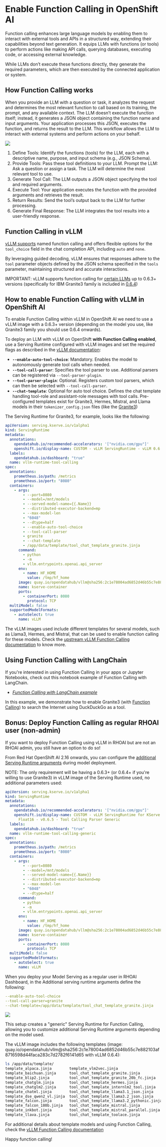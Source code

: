 # Enable Function Calling in OpenShift AI

Function calling enhances large language models by enabling them to interact with external tools and APIs in a structured way, extending their capabilities beyond text generation. It equips LLMs with functions (or tools) to perform actions like making API calls, querying databases, executing code, or accessing external knowledge.

While LLMs don’t execute these functions directly, they generate the required parameters, which are then executed by the connected application or system.

## How Function Calling works

When you provide an LLM with a question or task, it analyzes the request and determines the most relevant function to call based on its training, the prompt, and any available context. The LLM doesn’t execute the function itself; instead, it generates a JSON object containing the function name and input arguments. Your application processes this JSON, executes the function, and returns the result to the LLM. This workflow allows the LLM to interact with external systems and perform actions on your behalf.

![](img/function-tooling1.png)

1. Define Tools: Identify the functions (tools) for the LLM, each with a descriptive name, purpose, and input schema (e.g., JSON Schema).
2. Provide Tools: Pass these tool definitions to your LLM.
Prompt the LLM: Ask a question or assign a task. The LLM will determine the most relevant tool to use.
3. Generate Tool Call: The LLM outputs a JSON object specifying the tool and required arguments.
4. Execute Tool: Your application executes the function with the provided arguments and retrieves the result.
5. Return Results: Send the tool’s output back to the LLM for further processing.
6. Generate Final Response: The LLM integrates the tool results into a user-friendly response.

## Function Calling in vLLM

[vLLM supports](https://docs.vllm.ai/en/latest/features/tool_calling.html) named function calling and offers flexible options for the `tool_choice` field in the chat completion API, including `auto` and `none`. 

By leveraging guided decoding, vLLM ensures that responses adhere to the `tool` parameter objects defined by the JSON schema specified in the `tools` parameter, maintaining structured and accurate interactions.

IMPORTANT: vLLM supports function calling for [certain LLMs](https://docs.vllm.ai/en/latest/features/tool_calling.html#automatic-function-calling) up to 0.6.3+ versions (specifically for IBM Granite3 family is included in [0.6.4](https://github.com/vllm-project/vllm/releases/tag/v0.6.3#:~:text=Add%20support%20for%20Llama%203.1%20and%203.2%20tool%20use%20(%238343)))

## How to enable Function Calling with vLLM in OpenShift AI

To enable Function Calling within vLLM in OpenShift AI we need to use a vLLM image with a 0.6.3+ version (depending on the model you use, like Granite3 family you should use 0.6.4 onwards).

To deploy an LLM with vLLM on OpenShift **with Function Calling enabled**, use a Serving Runtime configured with vLLM images and set the required flags as described in the [vLLM documentation](https://docs.vllm.ai/en/latest/features/tool_calling.html#automatic-function-calling):

- **`--enable-auto-tool-choice`**: Mandatory. Enables the model to autonomously generate tool calls when needed.
- **`--tool-call-parser`**: Specifies the tool parser to use. Additional parsers can be registered via `--tool-parser-plugin`.
- **`--tool-parser-plugin`**: Optional. Registers custom tool parsers, which can then be selected with `--tool-call-parser`.
- **`--chat-template`**: Optional for auto tool choice. Defines the chat template handling tool-role and assistant-role messages with tool calls. Pre-configured templates exist for Granite3, Hermes, Mistral, and Llama models in their `tokenizer_config.json` files (like the [Granite3](https://huggingface.co/ibm-granite/granite-3.1-8b-instruct/blob/main/tokenizer_config.json))

The Serving Runtime for Granite3, for example, looks like the following:

```yaml
apiVersion: serving.kserve.io/v1alpha1
kind: ServingRuntime
metadata:
  annotations:
    opendatahub.io/recommended-accelerators: '["nvidia.com/gpu"]'
    openshift.io/display-name: CUSTOM - vLLM ServingRuntime - vLLM 0.6.5 - Tool Calling Parser
  labels:
    opendatahub.io/dashboard: "true"
  name: vllm-runtime-tool-calling
spec:
  annotations:
    prometheus.io/path: /metrics
    prometheus.io/port: "8080"
  containers:
    - args:
        - --port=8080
        - --model=/mnt/models
        - --served-model-name={{.Name}}
        - --distributed-executor-backend=mp
        - --max-model-len
        - "6048"
        - --dtype=half
        - --enable-auto-tool-choice
        - --tool-call-parser
        - granite
        - --chat-template
        - /app/data/template/tool_chat_template_granite.jinja
      command:
        - python
        - -m
        - vllm.entrypoints.openai.api_server
      env:
        - name: HF_HOME
          value: /tmp/hf_home
      image: quay.io/opendatahub/vllm@sha256:2c1e78004ad6852d46b55c7e882103af8716598d44faca283c7d2782f6141d65
      name: kserve-container
      ports:
        - containerPort: 8080
          protocol: TCP
  multiModel: false
  supportedModelFormats:
    - autoSelect: true
      name: vLLM
```

The vLLM images used include different templates for several models, such as Llama3, Hermes, and Mistral, that can be used to enable function calling for these models. Check the [upstream vLLM Function Calling documentation](https://docs.vllm.ai/en/latest/features/tool_calling.html#mistral-models-mistral) to know more.

## Using Function Calling with LangChain

If you're interested in using Function Calling in your apps or Jupyter Notebooks, check out this notebook example of Function Calling with LangChain. 

* *[Function Calling with LangChain example](https://github.com/rh-aiservices-bu/llm-on-openshift/blob/main/examples/notebooks/langchain/Langchain-FunctionCalling.ipynb)*

In this example, we demonstrate how to enable Granite3 (with [Function Calling](https://arxiv.org/abs/2407.00121)) to search the Internet using DuckDuckGo as a tool.

## Bonus: Deploy Function Calling as regular RHOAI user (non-admin)

If you want to deploy Function Calling using vLLM in RHOAI but are not an RHOAI admin, you still have an option to do so!

From Red Hat OpenShift AI 2.16 onwards, you can configure the [additional Serving Runtime arguments](https://docs.redhat.com/en/documentation/red_hat_openshift_ai_self-managed/2.16/html-single/serving_models/index#deploying-models-using-multiple-gpu-nodes_serving-large-models) during model deployment.

NOTE: The only requirement will be having a 0.6.3+ (or 0.6.4+ if you're willing to use Granite3) in vLLM image of the Serving Runtime used, no additional parameters used:

```yaml
apiVersion: serving.kserve.io/v1alpha1
kind: ServingRuntime
metadata:
  annotations:
    opendatahub.io/recommended-accelerators: '["nvidia.com/gpu"]'
    openshift.io/display-name: CUSTOM - vLLM ServingRuntime for KServe Tweaked
      Float16 - v0.6.5 - Tool Calling Parser Generic
  labels:
    opendatahub.io/dashboard: "true"
  name: vllm-runtime-tool-calling-generic
spec:
  annotations:
    prometheus.io/path: /metrics
    prometheus.io/port: "8080"
  containers:
    - args:
        - --port=8080
        - --model=/mnt/models
        - --served-model-name={{.Name}}
        - --distributed-executor-backend=mp
        - --max-model-len
        - "6048"
        - --dtype=half
      command:
        - python
        - -m
        - vllm.entrypoints.openai.api_server
      env:
        - name: HF_HOME
          value: /tmp/hf_home
      image: quay.io/opendatahub/vllm@sha256:2c1e78004ad6852d46b55c7e882103af8716598d44faca283c7d2782f6141d65
      name: kserve-container
      ports:
        - containerPort: 8080
          protocol: TCP
  multiModel: false
  supportedModelFormats:
    - autoSelect: true
      name: vLLM
```

When you deploy your Model Serving as a regular user in RHOAI Dashboard, in the Additional serving runtime arguments define the following:

```yaml
--enable-auto-tool-choice
--tool-call-parser=granite
--chat-template=/app/data/template/tool_chat_template_granite.jinja
```

![](img/function-tooling2.png)

This setup creates a "generic" Serving Runtime for Function Calling, allowing you to customize additional Serving Runtime arguments depending on the model used.

The vLLM image includes the following templates (image: quay.io/opendatahub/vllm@sha256:2c1e78004ad6852d46b55c7e882103af8716598d44faca283c7d2782f6141d65 with vLLM 0.6.4):

```bash
ls /app/data/template/
template_alpaca.jinja        template_vlm2vec.jinja
template_baichuan.jinja      tool_chat_template_granite.jinja
template_blip2.jinja         tool_chat_template_granite_20b_fc.jinja
template_chatglm.jinja       tool_chat_template_hermes.jinja
template_chatglm2.jinja      tool_chat_template_internlm2_tool.jinja
template_chatml.jinja        tool_chat_template_llama3.1_json.jinja
template_dse_qwen2_vl.jinja  tool_chat_template_llama3.2_json.jinja
template_falcon.jinja        tool_chat_template_llama3.2_pythonic.jinja
template_falcon_180b.jinja   tool_chat_template_mistral.jinja
template_inkbot.jinja        tool_chat_template_mistral_parallel.jinja
template_llava.jinja         tool_chat_template_toolace.jinja
```

For additional details about template models and using Function Calling, check the [vLLM Function Calling documentation](https://docs.vllm.ai/en/latest/features/tool_calling.html#mistral-models-mistral)

Happy function calling!